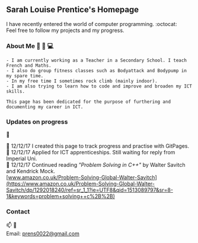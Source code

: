 ## Sarah Louise Prentice's Homepage

I have recently entered the world of computer programming. :octocat: <br/>
Feel free to follow my projects and my progress.

### About Me :dancer: :muscle: :computer: 
```
- I am currently working as a Teacher in a Secondary School. I teach French and Maths. 
- I also do group fitness classes such as Bodyattack and Bodypump in my spare time.
- In my free time I sometimes rock climb (mainly indoor). 
- I am also trying to learn how to code and improve and broaden my ICT skills. 

This page has been dedicated for the purpose of furthering and documenting my career in ICT. 
```

### Updates on progress 
:memo:

:pushpin: 12/12/17 I created this page to track progress and practise with GitPages. <br/>
:pushpin: 12/12/17 Applied for ICT apprenticeships. Still waiting for reply from Imperial Uni. <br/>
:pushpin: 12/12/17 Continued reading _"Problem Solving in C++"_ by Walter Savitch and Kendrick Mock. <br/>
[www.amazon.co.uk/Problem-Solving-Global-Walter-Savitch](https://www.amazon.co.uk/Problem-Solving-Global-Walter-Savitch/dp/1292018240/ref=sr_1_1?ie=UTF8&qid=1513089797&sr=8-1&keywords=problem+solving++c%2B%2B)


### Contact
:mailbox: :e-mail: <br/>
Email: prens0022@gmail.com
